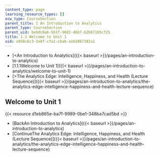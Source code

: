 ```yaml
---
content_type: page
learning_resource_types: []
ocw_type: CourseSection
parent_title: 1 An Introduction to Analytics
parent_type: CourseSection
parent_uid: bebdc8ab-5b1f-9682-d6b7-62b671b5cf25
title: 1.1 Welcome to Unit 1
uid: a958c6c3-2e8f-cfa1-cbab-a162067382a1
---
```


*   [\<An Introduction to Analytics]({{< baseurl >}}/pages/an-introduction-to-analytics)
*   [1.1.1Welcome to Unit 1]({{< baseurl >}}/pages/an-introduction-to-analytics/welcome-to-unit-1)
*   [\>The Analytics Edge: Intelligence, Happiness, and Health (Lecture Sequence)]({{< baseurl >}}/pages/an-introduction-to-analytics/the-analytics-edge-intelligence-happiness-and-health-lecture-sequence)

Welcome to Unit 1
-----------------

{{< resource d1eb865e-ba7f-9989-0be1-348ba7cad5bd >}}

*   [BackAn Introduction to Analytics]({{< baseurl >}}/pages/an-introduction-to-analytics)
*   [ContinueThe Analytics Edge: Intelligence, Happiness, and Health (Lecture Sequence)]({{< baseurl >}}/pages/an-introduction-to-analytics/the-analytics-edge-intelligence-happiness-and-health-lecture-sequence)